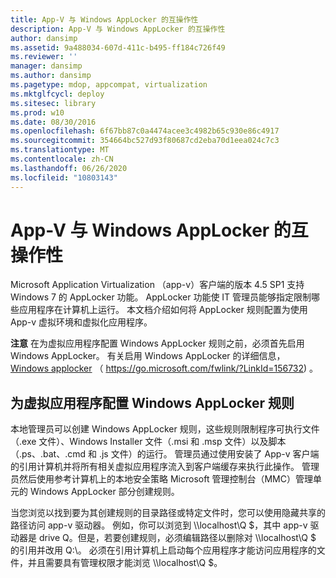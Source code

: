 ```yaml
---
title: App-V 与 Windows AppLocker 的互操作性
description: App-V 与 Windows AppLocker 的互操作性
author: dansimp
ms.assetid: 9a488034-607d-411c-b495-ff184c726f49
ms.reviewer: ''
manager: dansimp
ms.author: dansimp
ms.pagetype: mdop, appcompat, virtualization
ms.mktglfcycl: deploy
ms.sitesec: library
ms.prod: w10
ms.date: 08/30/2016
ms.openlocfilehash: 6f67bb87c0a4474acee3c4982b65c930e86c4917
ms.sourcegitcommit: 354664bc527d93f80687cd2eba70d1eea024c7c3
ms.translationtype: MT
ms.contentlocale: zh-CN
ms.lasthandoff: 06/26/2020
ms.locfileid: "10803143"
---
```

# App-V 与 Windows AppLocker 的互操作性


Microsoft Application Virtualization （app-v）客户端的版本 4.5 SP1 支持 Windows 7 的 AppLocker 功能。 AppLocker 功能使 IT 管理员能够指定限制哪些应用程序在计算机上运行。 本文档介绍如何将 AppLocker 规则配置为使用 App-v 虚拟环境和虚拟化应用程序。

**注意** 在为虚拟应用程序配置 Windows AppLocker 规则之前，必须首先启用 Windows AppLocker。 有关启用 Windows AppLocker 的详细信息， [Windows applocker](https://go.microsoft.com/fwlink/?LinkId=156732) （ https://go.microsoft.com/fwlink/?LinkId=156732) 。

 

## 为虚拟应用程序配置 Windows AppLocker 规则


本地管理员可以创建 Windows AppLocker 规则，这些规则限制程序可执行文件（.exe 文件）、Windows Installer 文件（.msi 和 .msp 文件）以及脚本（.ps、.bat、.cmd 和 .js 文件）的运行。 管理员通过使用安装了 App-v 客户端的引用计算机并将所有相关虚拟应用程序流入到客户端缓存来执行此操作。 管理员然后使用参考计算机上的本地安全策略 Microsoft 管理控制台（MMC）管理单元的 Windows AppLocker 部分创建规则。

当您浏览以找到要为其创建规则的目录路径或特定文件时，您可以使用隐藏共享的路径访问 app-v 驱动器。 例如，你可以浏览到 \\\\localhost\\Q $，其中 app-v 驱动器是 drive Q。但是，若要创建规则，必须编辑路径以删除对 \\\\localhost\\Q $ 的引用并改用 Q:\\。 必须在引用计算机上启动每个应用程序才能访问应用程序的文件，并且需要具有管理权限才能浏览 \\\\localhost\\Q $。

 

 





